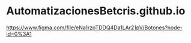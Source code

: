 # AutomatizacionesBetcris.github.io

https://www.figma.com/file/eNa1rzoTDDQ4Da1LAr21pV/Botones?node-id=0%3A1
